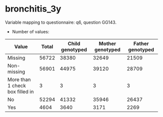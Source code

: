 # bronchitis_3y
Variable mapping to questionnaire: q6, question GG143.
- Number of values:

| Value | Total | Child genotyped | Mother genotyped | Father genotyped |
| ----- | ----- | --------------- | ---------------- | ---------------- |
| Missing | 56722 | 38380 | 32649 | 21509 |
| Non-missing | 56901 | 44975 | 39120 | 28709 |
| More than 1 check box filled in | 3 | 3 | 3 |3 |
| No | 52294 | 41332 | 35946 |26437 |
| Yes | 4604 | 3640 | 3171 |2269 |



